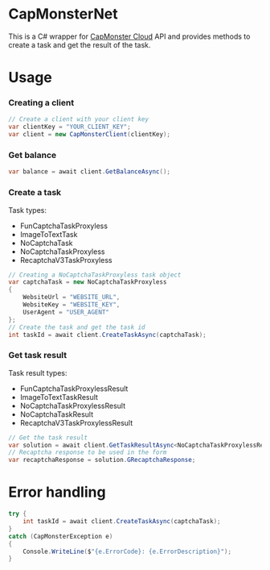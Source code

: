 # CapMonsterNet
This is a C# wrapper for [CapMonster Cloud](https://capmonster.cloud/en/) API and provides methods to create a task and get the result of the task.

# Usage
### Creating a client
```c#
// Create a client with your client key
var clientKey = "YOUR_CLIENT_KEY";
var client = new CapMonsterClient(clientKey);
```

### Get balance
```c#
var balance = await client.GetBalanceAsync();
```

### Create a task
Task types:
- FunCaptchaTaskProxyless
- ImageToTextTask
- NoCaptchaTask
- NoCaptchaTaskProxyless
- RecaptchaV3TaskProxyless

```c#
// Creating a NoCaptchaTaskProxyless task object
var captchaTask = new NoCaptchaTaskProxyless
{
    WebsiteUrl = "WEBSITE_URL",
    WebsiteKey = "WEBSITE_KEY",
    UserAgent = "USER_AGENT"
};
// Create the task and get the task id
int taskId = await client.CreateTaskAsync(captchaTask);
```
### Get task result
Task result types:
- FunCaptchaTaskProxylessResult
- ImageToTextTaskResult
- NoCaptchaTaskProxylessResult
- NoCaptchaTaskResult
- RecaptchaV3TaskProxylessResult

```c#
// Get the task result
var solution = await client.GetTaskResultAsync<NoCaptchaTaskProxylessResult>(taskId);
// Recaptcha response to be used in the form
var recaptchaResponse = solution.GRecaptchaResponse;
```	

# Error handling
```c#
try {
	int taskId = await client.CreateTaskAsync(captchaTask);
}
catch (CapMonsterException e)
{
    Console.WriteLine($"{e.ErrorCode}: {e.ErrorDescription}");
}
```